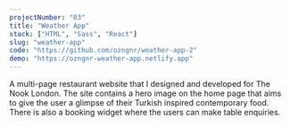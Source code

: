 ```yaml
---
projectNumber: "03"
title: "Weather App"
stack: ["HTML", "Sass", "React"]
slug: "weather-app"
code: "https://github.com/ozngnr/weather-app-2"
demo: "https://ozngnr-weather-app.netlify.app"
---
```


A multi-page restaurant website that I designed and developed for The Nook London. The site contains a hero image on the home page that aims to give the user a glimpse of their Turkish inspired contemporary food. There is also a booking widget where the users can make table enquiries.

